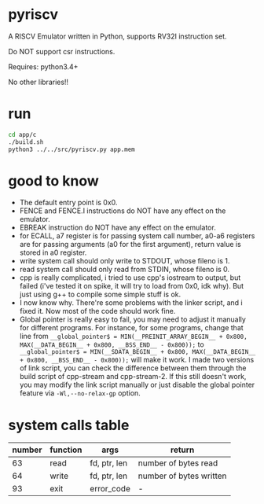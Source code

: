 # pyriscv
A RISCV Emulator written in Python, supports RV32I instruction set.

Do NOT support csr instructions.

Requires:
  python3.4+
  
No other libraries!!

# run
```bash
cd app/c
./build.sh
python3 ../../src/pyriscv.py app.mem
```

# good to know
- The default entry point is 0x0.
- FENCE and FENCE.I instructions do NOT have any effect on the emulator.
- EBREAK instruction do NOT have any effect on the emulator.
- for ECALL, a7 register is for passing system call number, a0-a6 registers are for passing arguments (a0 for the first argument),
return value is stored in a0 register.
- write system call should only write to STDOUT, whose fileno is 1.
- read system call should only read from STDIN, whose fileno is 0.
- cpp is really complicated, i tried to use cpp's iostream to output, but failed (i've tested it on spike, it will try to load from 0x0, idk why). But just using g++ to compile some simple stuff is ok.
- I now know why. There're some problems with the linker script, and i fixed it. Now most of the code should work fine.
- Global pointer is really easy to fail, you may need to adjust it manually for different programs.
For instance, for some programs, change that line from
``__global_pointer$ = MIN(__PREINIT_ARRAY_BEGIN__ + 0x800,
MAX(__DATA_BEGIN__ + 0x800, __BSS_END__ - 0x800));``
to ``  __global_pointer$ = MIN(__SDATA_BEGIN__ + 0x800,
MAX(__DATA_BEGIN__ + 0x800, __BSS_END__ - 0x800));`` will make it work.
I made two versions of link script, you can check the difference between them through the build script of cpp-stream and cpp-stream-2. If this still doesn't work, you may modify the link script manually or just disable the global pointer feature
via ``-Wl,--no-relax-gp`` option.

# system calls table
| number | function | args | return |
|--------|----------|------|--------|
| 63     | read     | fd, ptr, len | number of bytes read |
| 64     | write    | fd, ptr, len | number of bytes written |
| 93     | exit     | error_code | - |